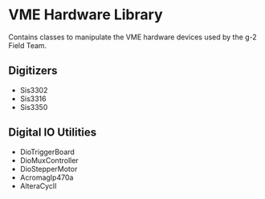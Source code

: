 # VME Hardware Library 
Contains classes to manipulate the VME hardware devices used by the g-2 Field Team.

## Digitizers

- Sis3302
- Sis3316
- Sis3350

## Digital IO Utilities

- DioTriggerBoard
- DioMuxController
- DioStepperMotor
- AcromagIp470a
- AlteraCycII